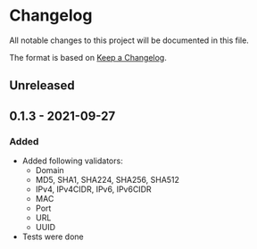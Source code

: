 # Changelog
All notable changes to this project will be documented in this file.

The format is based on [Keep a Changelog](https://keepachangelog.com/en/1.0.0/).

## Unreleased

## 0.1.3 - 2021-09-27
### Added
- Added following validators:
  - Domain
  - MD5, SHA1, SHA224, SHA256, SHA512
  - IPv4, IPv4CIDR, IPv6, IPv6CIDR
  - MAC
  - Port
  - URL
  - UUID
- Tests were done
